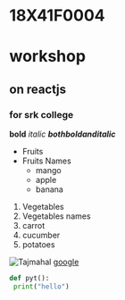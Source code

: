 # 18X41F0004
# workshop
## on reactjs
### for srk college
**bold**
*italic*
***bothboldanditalic***

* Fruits
* Fruits Names
  * mango
  * apple
  * banana
1. Vegetables
2. Vegetables names
 1. carrot
 2. cucumber
 3. potatoes

![Tajmahal](https://lp-cms-production.imgix.net/2020-11/GettyRF_494057771.jpg)
[google](https://www.google.com/)
```python
def pyt():
 print("hello")
 ```

 
  
